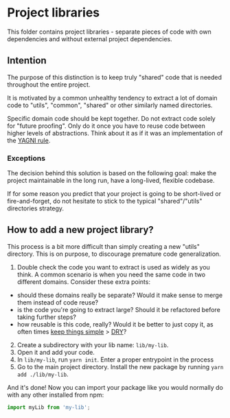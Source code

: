 # Project libraries

This folder contains project libraries - separate pieces of code with own dependencies and without external project dependencies.

## Intention
The purpose of this distinction is to keep truly "shared" code that is needed throughout the entire project.

It is motivated by a common unhealthy tendency to extract a lot of domain code to "utils", "common", "shared" or other similarly named directories.

Specific domain code should be kept together. Do not extract code solely for "future proofing". Only do it once you have to reuse code between higher levels of abstractions.
Think about it as if it was an implementation of the [YAGNI rule](https://en.wikipedia.org/wiki/You_aren%27t_gonna_need_it).

### Exceptions
The decision behind this solution is based on the following goal: make the project maintainable in the long run, have a long-lived, flexible codebase.

If for some reason you predict that your project is going to be short-lived or fire-and-forget, do not hesitate to stick to the typical "shared"/"utils" directories strategy.

## How to add a new project library?
This process is a bit more difficult than simply creating a new "utils" directory. This is on purpose, to discourage premature code generalization.

1. Double check the code you want to extract is used as widely as you think. A common scenario is when you need the same code in two different domains. Consider these extra points:
  - should these domains really be separate? Would it make sense to merge them instead of code reuse?
  - is the code you're going to extract large? Should it be refactored before taking further steps?
  - how reusable is this code, really? Would it be better to just copy it, as often times [keep things simple](https://en.wikipedia.org/wiki/KISS_principle) > [DRY](https://en.wikipedia.org/wiki/Don%27t_repeat_yourself)?
2. Create a subdirectory with your lib name: `lib/my-lib`.
3. Open it and add your code.
4. In `lib/my-lib`, run `yarn init`. Enter a proper entrypoint in the process
5. Go to the main project directory. Install the new package by running `yarn add ./lib/my-lib`.

And it's done! Now you can import your package like you would normally do with any other installed from npm:
```ts
import myLib from 'my-lib';
```
